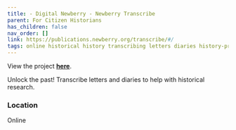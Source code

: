 ```yaml
---
title: - Digital Newberry - Newberry Transcribe
parent: For Citizen Historians
has_children: false
nav_order: []
link: https://publications.newberry.org/transcribe/#/
tags: online historical history transcribing letters diaries history-projects
---
```


View the project [**here**](https://publications.newberry.org/transcribe/#/).

Unlock the past! Transcribe letters and diaries to help with historical research.

### Location
Online
